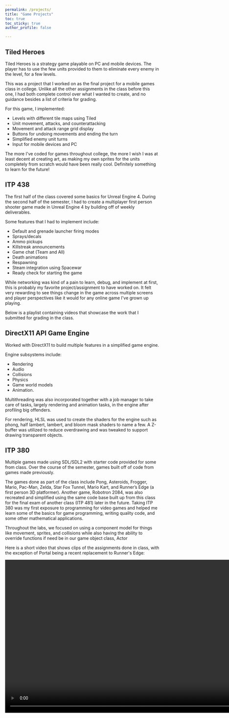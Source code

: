 ```yaml
---
permalink: /projects/
title: "Game Projects"
toc: true
toc_sticky: true
author_profile: false

---
```


## Tiled Heroes

Tiled Heroes is a strategy game playable on PC and mobile devices. The player has to use the few units provided to them to eliminate every enemy in the level, for a few levels. 

This was a project that I worked on as the final project for a mobile games class in college. Unlike all the other assignments in the class before this one, I had both complete control over what I wanted to create, and no guidance besides a list of criteria for grading.

For this game, I implemented:
- Levels with different tile maps using Tiled
- Unit movement, attacks, and counterattacking
- Movement and attack range grid display
- Buttons for undoing movements and ending the turn
- Simplified enemy unit turns
- Input for mobile devices and PC

The more I've coded for games throughout college, the more I wish I was at least decent at creating art, as making my own sprites for the units completely from scratch would have been really cool. Definitely something to learn for the future!

## ITP 438

The first half of the class covered some basics for Unreal Engine 4. During the second half of the semester, I had to create a multiplayer first person shooter game made in Unreal Engine 4 by building off of weekly deliverables.

Some features that I had to implement include:
- Default and grenade launcher firing modes
- Sprays/decals
- Ammo pickups
- Killstreak announcements
- Game chat (Team and All)
- Death animations
- Respawning
- Steam integration using Spacewar
- Ready check for starting the game

While networking was kind of a pain to learn, debug, and implement at first, this is probably my favorite project/assignment to have worked on. It felt very rewarding to see things change in the game across multiple screens and player perspectives like it would for any online game I've grown up playing. 

Below is a playlist containing videos that showcase the work that I submitted for grading in the class. 

## DirectX11 API Game Engine

Worked with DirectX11 to build multiple features in a simplified game engine. 

Engine subsystems include:
- Rendering
- Audio
- Collisions
- Physics
- Game world models
- Animation.

Multithreading was also incorporated together with a job manager to take care of tasks, largely rendering and animation tasks, in the engine after profiling big offenders.

For rendering, HLSL was used to create the shaders for the engine such as phong, half lambert, lambert, and bloom mask shaders to name a few. A Z-buffer was utilized to reduce overdrawing and was tweaked to support drawing transparent objects.

## ITP 380

Multiple games made using SDL/SDL2 with starter code provided for some from class. Over the course of the semester, games built off of code from games made previously.  

The games done as part of the class include Pong, Asteroids, Frogger, Mario, Pac-Man, Zelda, Star Fox Tunnel, Mario Kart, and Runner’s Edge (a first person 3D platformer). Another game, Robotron 2084, was also recreated and simplified using the same code base built up from this class for the final exam of another class (ITP 481) later in the future. Taking ITP 380 was my first exposure to programming for video games and helped me learn some of the basics for game programming, writing quality code, and some other mathematical applications.

Throughout the labs, we focused on using a component model for things like movement, sprites, and collisions while also having the ability to override functions if need be in our game object class, Actor

Here is a short video that shows clips of the assignments done in class, with the exception of Portal being a recent replacement to Runner's Edge:

<video width="875" height="500" controls="controls">
  <source src="/assets/videos/HypeTrailer5.mp4" type="video/mp4">
</video>
